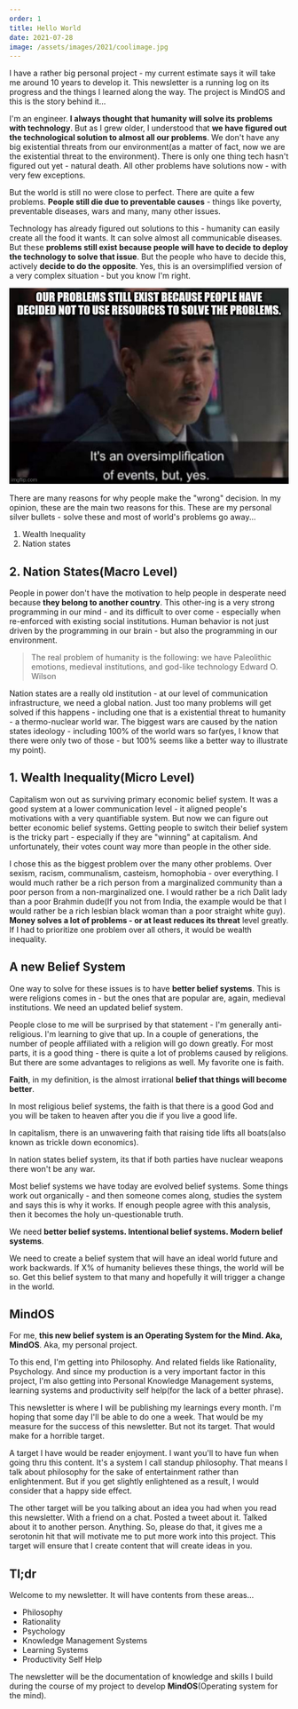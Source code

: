 ```yaml
---
order: 1
title: Hello World
date: 2021-07-28
image: /assets/images/2021/coolimage.jpg
---
```


I have a rather big personal project - my current estimate says it will take me around 10 years to develop it. This newsletter is a running log on its progress and the things I learned along the way. The project is MindOS and this is the story behind it...

I'm an engineer. **I always thought that humanity will solve its problems with technology**. But as I grew older, I understood that **we have figured out the technological solution to almost all our problems**. We don't have any big existential threats from our environment(as a matter of fact, now we are the existential threat to the environment). There is only one thing tech hasn't figured out yet - natural death. All other problems have solutions now - with very few exceptions.

But the world is still no were close to perfect. There are quite a few problems. **People still die due to preventable causes** - things like poverty, preventable diseases, wars and many, many other issues.

Technology has already figured out solutions to this - humanity can easily create all the food it wants. It can solve almost all communicable diseases. But these **problems still exist because people will have to decide to deploy the technology to solve that issue**. But the people who have to decide this, actively **decide to do the opposite**. Yes, this is an oversimplified version of a very complex situation - but you know I'm right.

![Oversimplified Meme](oversimplified.jpg)

There are many reasons for why people make the "wrong" decision. In my opinion, these are the main two reasons for this. These are my personal silver bullets - solve these and most of world's problems go away...

1. Wealth Inequality
2. Nation states

## 2. Nation States(Macro Level)

People in power don't have the motivation to help people in desperate need because **they belong to another country**. This other-ing is a very strong programming in our mind - and its difficult to over come - especially when re-enforced with existing social institutions. Human behavior is not just driven by the programming in our brain - but also the programming in our environment.

> The real problem of humanity is the following: we have Paleolithic emotions, medieval institutions, and god-like technology
> Edward O. Wilson

Nation states are a really old institution - at our level of communication infrastructure, we need a global nation. Just too many problems will get solved if this happens - including one that is a existential threat to humanity - a thermo-nuclear world war. The biggest wars are caused by the nation states ideology - including 100% of the world wars so far(yes, I know that there were only two of those - but 100% seems like a better way to illustrate my point).

## 1. Wealth Inequality(Micro Level)

Capitalism won out as surviving primary economic belief system. It was a good system at a lower communication level - it aligned people's motivations with a very quantifiable system. But now we can figure out better economic belief systems. Getting people to switch their belief system is the tricky part - especially if they are "winning" at capitalism. And unfortunately, their votes count way more than people in the other side.

I chose this as the biggest problem over the many other problems. Over sexism, racism, communalism, casteism, homophobia - over everything. I would much rather be a rich person from a marginalized community than a poor person from a non-marginalized one. I would rather be a rich Dalit lady than a poor Brahmin dude(If you not from India, the example would be that I would rather be a rich lesbian black woman than a poor straight white guy). **Money solves a lot of problems - or at least reduces its threat** level greatly. If I had to prioritize one problem over all others, it would be wealth inequality.

## A new Belief System

One way to solve for these issues is to have **better belief systems**. This is were religions comes in - but the ones that are popular are, again, medieval institutions. We need an updated belief system.

People close to me will be surprised by that statement - I'm generally anti-religious. I'm learning to give that up. In a couple of generations, the number of people affiliated with a religion will go down greatly. For most parts, it is a good thing - there is quite a lot of problems caused by religions. But there are some advantages to religions as well. My favorite one is faith.

**Faith**, in my definition, is the almost irrational **belief that things will become better**.

In most religious belief systems, the faith is that there is a good God and you will be taken to heaven after you die if you live a good life.

In capitalism, there is an unwavering faith that raising tide lifts all boats(also known as trickle down economics).

In nation states belief system, its that if both parties have nuclear weapons there won't be any war.

Most belief systems we have today are evolved belief systems. Some things work out organically - and then someone comes along, studies the system and says this is why it works. If enough people agree with this analysis, then it becomes the holy un-questionable truth.

We need **better belief systems. Intentional belief systems. Modern belief systems**.

We need to create a belief system that will have an ideal world future and work backwards. If X% of humanity believes these things, the world will be so. Get this belief system to that many and hopefully it will trigger a change in the world.

## MindOS

For me, **this new belief system is an Operating System for the Mind. Aka, MindOS**. Aka, my personal project.

To this end, I'm getting into Philosophy. And related fields like Rationality, Psychology. And since my production is a very important factor in this project, I'm also getting into Personal Knowledge Management systems, learning systems and productivity self help(for the lack of a better phrase). 

This newsletter is where I will be publishing my learnings every month. I'm hoping that some day I'll be able to do one a week. That would be my measure for the success of this newsletter. But not its target. That would make for a horrible target.

A target I have would be reader enjoyment. I want you'll to have fun when going thru this content. It's a system I call standup philosophy. That means I talk about philosophy for the sake of entertainment rather than enlightenment. But if you get slightly enlightened as a result, I would consider that a happy side effect.

The other target will be you talking about an idea you had when you read this newsletter. With a friend on a chat. Posted a tweet about it. Talked about it to another person. Anything. So, please do that, it gives me a serotonin hit that will motivate me to put more work into this project. This target will ensure that I create content that will create ideas in you.

## Tl;dr

Welcome to my newsletter. It will have contents from these areas...

- Philosophy
- Rationality
- Psychology
- Knowledge Management Systems
- Learning Systems
- Productivity Self Help

The newsletter will be the documentation of knowledge and skills I build during the course of my project to develop **MindOS**(Operating system for the mind).
